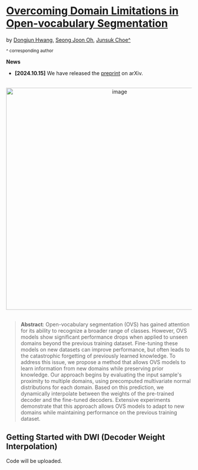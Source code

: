# [Overcoming Domain Limitations in Open-vocabulary Segmentation](https://arxiv.org/abs/2410.11536)

by [Dongjun Hwang](https://dongjunhwang.github.io/), [Seong Joon Oh](https://coallaoh.github.io/), [Junsuk Choe^](https://sites.google.com/site/junsukchoe/)

<sup> ^ corresponding author </sup> <br>

**News**

- **[2024.10.15]** We have released the [preprint](https://arxiv.org/abs/2410.11536) on arXiv.

<br>

<div align="center">
  <img width="600" alt="image" src="https://github.com/user-attachments/assets/72472a63-399f-40d2-8c73-b499caaa04aa">
</div>

<br>

> **Abstract**: Open-vocabulary segmentation (OVS) has gained attention for its ability to recognize a broader range of classes. However, OVS models show significant performance drops when applied to unseen domains beyond the previous training dataset. Fine-tuning these models on new datasets can improve performance, but often leads to the catastrophic forgetting of previously learned knowledge. To address this issue, we propose a method that allows OVS models to learn information from new domains while preserving prior knowledge. Our approach begins by evaluating the input sample's proximity to multiple domains, using precomputed multivariate normal distributions for each domain. Based on this prediction, we dynamically interpolate between the weights of the pre-trained decoder and the fine-tuned decoders. Extensive experiments demonstrate that this approach allows OVS models to adapt to new domains while maintaining performance on the previous training dataset.

## Getting Started with DWI (Decoder Weight Interpolation)
Code will be uploaded.
